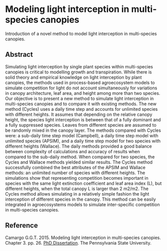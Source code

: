 # Modeling light interception in multi-species canopies

Introduction of a novel method to model light interception in multi-species canopies.


## Abstract
Simulating light interception by single plant species within multi-species canopies is
critical to modelling growth and transpiration. While there is solid theory and empirical
knowledge on light interception by plant canopies, the methods used in process-based
agroecosystem models to simulate competition for light do not account simultaneously
for variations in canopy architecture, leaf area, and height among more than two species.
Our objective is to present a new method to simulate light interception in multi-species
canopies and to compare it with existing methods. The new method (Cycles) uses a daily
time step and accounts for unlimited species with different heights. It assumes that
depending on the relative canopy height, the species light interception is between that of
a fully dominant and a fully suppressed species. Leaves from different species are
assumed to be randomly mixed in the canopy layer. The methods compared with Cycles
were: a sub-daily time step model (Campbell), a daily time step model with unlimited
species (APSIM), and a daily time step model for two species with different heights
(Wallace). The daily methods provided a good balance between complexity of
calculations and accuracy of results when compared to the sub-daily method. When
compared for two species, the Cycles and Wallace methods yielded similar results. The
Cycles method successfully combined the best attributes of the APSIM and Wallace
methods: an unlimited number of species with different heights. The simulations show
that representing competition becomes important in species with the same light extinction
coefficient and leaf area index (L), but different heights, when the total canopy L is
larger than 2 m2/m2. The Cycles method allows simulating in a relatively simple fashion the
light interception of different species in the canopy. This method can be easily integrated
in agroecosystems models to simulate inter-specific competition in multi-species
canopies.

## Reference
Camargo G.G.T. 2015. Modeling light interception in multi-species canopies. Chapter 3. pp. 26. [PhD Dissertation](https://etda.libraries.psu.edu/files/final_submissions/10226). The Pennsylvania State University.
